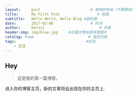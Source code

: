 ```yaml
---
layout:     post                       # 使用的布局（不需要改）
title:      My First Post                 # 标题
subtitle:   Hello World, Hello Blog #副标题
date:       2017-02-06                 # 时间
author:     Kerzzi                         # 作者
header-img: img/blue.jpg     #这篇文章标题背景图片
catalog: true                         # 是否归档
tags:                                #标签
    - 生活
---
```


## Hey
>这是我的第一篇博客。

进入你的博客主页，新的文章将会出现在你的主页上.
